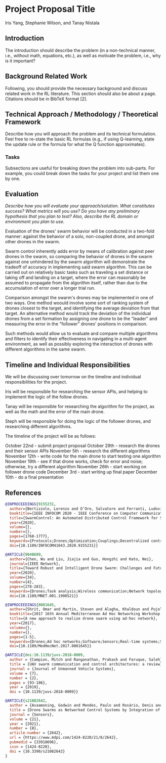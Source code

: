 # Project Proposal Title

Iris Yang, Stephanie Wilson, and Tanay Nistala

## Introduction

The introduction should describe the problem (in a non-technical manner, i.e., without math, equations, etc.), as well as motivate the problem, i.e., why is it important?

## Background Related Work

Following, you should provide the necessary background and discuss related work in the RL literature. This section should also be about a page. Citations should be in BibTeX format [2].

## Technical Approach / Methodology / Theoretical Framework

Describe how you will approach the problem and its technical formulation. Feel free to re-state the basic RL formulas (e.g., if using Q-learning, state the update rule or the formula for what the Q function approximates).

### Tasks

Subsections are useful for breaking down the problem into sub-parts. For example, you could break down the tasks for your project and list them one by one.

## Evaluation

*Describe how you will evaluate your approach/solution. What constitutes success? What metrics will you use? Do you have any preliminary hypothesis that you plan to test? Also, describe the RL domain or environment you plan to use.*

Evaluation of the drones' swarm behavior will be conducted in a two-fold manner: against the behavior of a solo, non-coupled drone, and amongst other drones in the swarm.

Swarm control inherently adds error by means of calibration against peer drones in the swarm, so comparing the behavior of drones in the swarm against one unhindered by the swarm algorithm will demonstrate the tradeoff of accuracy in implementing said swarm algorithm. This can be carried out on relatively basic tasks such as traveling a set distance or taking off and landing on a target, where the error can reasonably be assumed to propagate from the algorithm itself, rather than due to the accumulation of error over a longer trial run.

Comparison amongst the swarm's drones may be implemented in one of two ways. One method woould involve some sort of ranking system of drones closest to the target, and identifying the average deviation from that target. An alternative method would track the deviation of the individual drones from a set formation by assigning one drone to be the "leader" and measuring the error in the "follower" drones' positions in comparison.

Such methods would allow us to evaluate and compare multiple algorithms and filters to identify their effectiveness in navigating in a multi-agent environment, as well as possibly exploring the interaction of drones with different algorithms in the same swarm.

## Timeline and Individual Responsibilities

We will be discussing over tomorrow on the timeline and individual responsibilities for the project. 

Iris will be responsible for researching the sensor APIs, and helping to implement the logic of the follow drones. 

Tanay will be responsible for researching the algorithm for the project, as well as the math and the error of the main drone. 

Steph will be responsible for doing the logic of the follower drones, and researching different algorithms. 

The timeline of the project will be as follows: 

October 22nd - submit project proposal
October 29th - research the drones and their sensor APIs
November 5th - research the different algorithms 
November 12th - write code for the main drone to start testing one algorithm
November 19th - see if that drone works, check for error and noise; otherwise, try a different algorithm
November 26th - start working on follower drone code 
December 3rd - start writing up final paper 
December 10th - do a final presentation 

## References

```BibTeX
@INPROCEEDINGS{9155231,
  author={Bertizzolo, Lorenzo and D’Oro, Salvatore and Ferranti, Ludovico and Bonati, Leonardo and Demirors, Emrecan and Guan, Zhangyu and Melodia, Tommaso and Pudlewski, Scott},
  booktitle={IEEE INFOCOM 2020 - IEEE Conference on Computer Communications}, 
  title={SwarmControl: An Automated Distributed Control Framework for Self-Optimizing Drone Networks}, 
  year={2020},
  volume={},
  number={},
  pages={1768-1777},
  keywords={Protocols;Drones;Optimization;Couplings;Decentralized control;Wireless communication;Drone Networks;Software-Defined Networking;Distributed Network Control},
  doi={10.1109/INFOCOM41043.2020.9155231}}
```

```BibTeX
@ARTICLE{9048609,
  author={Chen, Wu and Liu, Jiajia and Guo, Hongzhi and Kato, Nei},
  journal={IEEE Network}, 
  title={Toward Robust and Intelligent Drone Swarm: Challenges and Future Directions}, 
  year={2020},
  volume={34},
  number={4},
  pages={278-283},
  keywords={Drones;Task analysis;Wireless communication;Network topology;Robot kinematics;Robustness;Ad hoc networks;Information management;Communications technology},
  doi={10.1109/MNET.001.1900521}}
```

```BibTeX
@INPROCEEDINGS{8001645,
  author={Shrit, Omar and Martin, Steven and Alagha, Khaldoun and Pujolle, Guy},
  booktitle={2017 16th Annual Mediterranean Ad Hoc Networking Workshop (Med-Hoc-Net)}, 
  title={A new approach to realize drone swarm using ad-hoc network}, 
  year={2017},
  volume={},
  number={},
  pages={1-5},
  keywords={Drones;Ad hoc networks;Software;Sensors;Real-time systems;Streaming media;Cameras;drone swarm;ad hoc network;leader-follower formation},
  doi={10.1109/MedHocNet.2017.8001645}}
```

```BibTeX
@ARTICLE{doi:10.1139/juvs-2018-0009,
  author = {Campion, Mitch and Ranganathan, Prakash and Faruque, Saleh},
  title = {UAV swarm communication and control architectures: a review},
  journal = {Journal of Unmanned Vehicle Systems},
  volume = {7},
  number = {2},
  pages = {93-106},
  year = {2019},
  doi = {10.1139/juvs-2018-0009}}
```

```BibTex
@ARTICLE{s21082642,
  author = {Asaamoning, Godwin and Mendes, Paulo and Rosário, Denis and Cerqueira, Eduardo},
  title = {Drone Swarms as Networked Control Systems by Integration of Networking and Computing},
  journal = {Sensors},
  volume = {21},
  year = {2021},
  number = {8},
  article-number = {2642},
  url = {https://www.mdpi.com/1424-8220/21/8/2642},
  pubmedid = {33918696},
  issn = {1424-8220},
  doi = {10.3390/s21082642}
}
```